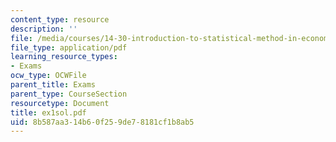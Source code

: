 ```yaml
---
content_type: resource
description: ''
file: /media/courses/14-30-introduction-to-statistical-method-in-economics-spring-2006/8b587aa314b60f259de78181cf1b8ab5_ex1sol.pdf
file_type: application/pdf
learning_resource_types:
- Exams
ocw_type: OCWFile
parent_title: Exams
parent_type: CourseSection
resourcetype: Document
title: ex1sol.pdf
uid: 8b587aa3-14b6-0f25-9de7-8181cf1b8ab5
---
```

